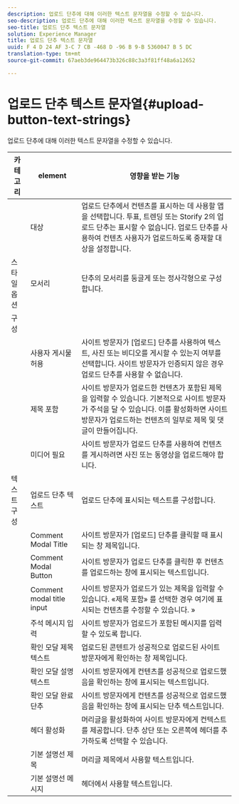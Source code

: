 ```yaml
---
description: 업로드 단추에 대해 이러한 텍스트 문자열을 수정할 수 있습니다.
seo-description: 업로드 단추에 대해 이러한 텍스트 문자열을 수정할 수 있습니다.
seo-title: 업로드 단추 텍스트 문자열
solution: Experience Manager
title: 업로드 단추 텍스트 문자열
uuid: F 4 D 24 AF 3-C 7 CB -468 D -96 B 9-B 5360047 B 5 DC
translation-type: tm+mt
source-git-commit: 67aeb3de964473b326c88c3a3f81ff48a6a12652

---
```



# 업로드 단추 텍스트 문자열{#upload-button-text-strings}

업로드 단추에 대해 이러한 텍스트 문자열을 수정할 수 있습니다.



| 카테고리 | element | 영향을 받는 기능 |
|---|---|---|
|  | 대상 | 업로드 단추에서 컨텐츠를 표시하는 데 사용할 앱을 선택합니다. 투표, 트렌딩 또는 Storify 2의 업로드 단추는 표시할 수 없습니다. 업로드 단추를 사용하여 컨텐츠 사용자가 업로드하도록 중재할 대상을 설정합니다. |
| 스타일 옵션 | 모서리 | 단추의 모서리를 둥글게 또는 정사각형으로 구성합니다. |
| 구성 |  |  |
|  | 사용자 게시물 허용 | 사이트 방문자가 [업로드] 단추를 사용하여 텍스트, 사진 또는 비디오를 게시할 수 있는지 여부를 선택합니다. 사이트 방문자가 인증되지 않은 경우 업로드 단추를 사용할 수 없습니다. |
|  | 제목 포함 | 사이트 방문자가 업로드한 컨텐츠가 포함된 제목을 입력할 수 있습니다. 기본적으로 사이트 방문자가 주석을 달 수 있습니다. 이를 활성화하면 사이트 방문자가 업로드하는 컨텐츠의 일부로 제목 및 댓글이 만들어집니다. |
|  | 미디어 필요 | 사이트 방문자가 업로드 단추를 사용하여 컨텐츠를 게시하려면 사진 또는 동영상을 업로드해야 합니다. |
| 텍스트 구성 | 업로드 단추 텍스트 | 업로드 단추에 표시되는 텍스트를 구성합니다. |
|  | Comment Modal Title | 사이트 방문자가 [업로드] 단추를 클릭할 때 표시되는 창 제목입니다. |
|  | Comment Modal Button | 사이트 방문자가 업로드 단추를 클릭한 후 컨텐츠를 업로드하는 창에 표시되는 텍스트입니다. |
|  | Comment modal title input | 사이트 방문자가 업로드가 있는 제목을 입력할 수 있습니다. «제목 포함» 를 선택한 경우 여기에 표시되는 컨텐츠를 수정할 수 있습니다. » |
|  | 주석 메시지 입력 | 사이트 방문자가 업로드가 포함된 메시지를 입력할 수 있도록 합니다. |
|  | 확인 모달 제목 텍스트 | 업로드된 콘텐트가 성공적으로 업로드된 사이트 방문자에게 확인하는 창 제목입니다. |
|  | 확인 모달 설명 텍스트 | 사이트 방문자에게 컨텐츠를 성공적으로 업로드했음을 확인하는 창에 표시되는 텍스트입니다. |
|  | 확인 모달 완료 단추 | 사이트 방문자에게 컨텐츠를 성공적으로 업로드했음을 확인하는 창에 표시되는 단추 텍스트입니다. |
|  | 헤더 활성화 | 머리글을 활성화하여 사이트 방문자에게 컨텍스트를 제공합니다. 단추 상단 또는 오른쪽에 헤더를 추가하도록 선택할 수 있습니다. |
|  | 기본 설명선 제목 | 머리글 제목에서 사용할 텍스트입니다. |
|  | 기본 설명선 메시지 | 헤더에서 사용할 텍스트입니다. |

